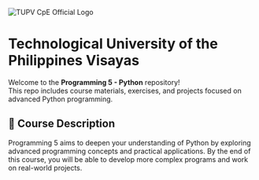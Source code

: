 ![TUPV CpE Official Logo](https://github.com/user-attachments/assets/14727abb-402b-4b9e-a4de-e8346fb711ee)
# Technological University of the Philippines Visayas
Welcome to the **Programming 5 - Python** repository!  
This repo includes course materials, exercises, and projects focused on advanced Python programming.

## 📌 Course Description
Programming 5 aims to deepen your understanding of Python by exploring advanced programming concepts and practical applications. By the end of this course, you will be able to develop more complex programs and work on real-world projects.
